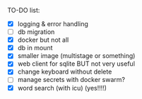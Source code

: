 TO-DO list:

- [x] logging & error handling
- [ ] db migration
- [x] docker but not all
- [x] db in mount
- [x] smaller image (multistage or something)
- [x] web client for sqlite BUT not very useful
- [x] change keyboard without delete
- [ ] manage secrets with docker swarm? 
- [x] word search (with icu) (yes!!!!)
